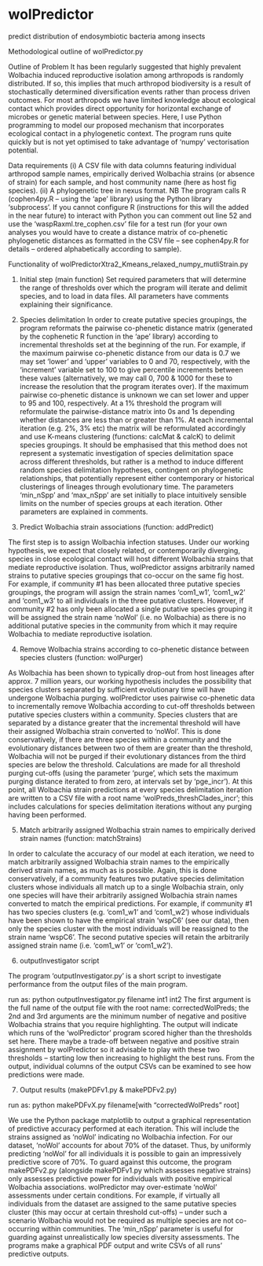 # wolPredictor
predict distribution of endosymbiotic bacteria among insects

Methodological outline of wolPredictor.py 

Outline of Problem
It has been regularly suggested that highly prevalent Wolbachia induced reproductive isolation among arthropods is randomly distributed. If so, this implies that much arthropod biodiversity is a result of stochastically determined diversification events rather than process driven outcomes. For most arthropods we have limited knowledge about ecological contact which provides direct opportunity for horizontal exchange of microbes or genetic material between species. Here, I use Python programming to model our proposed mechanism that incorporates ecological contact in a phylogenetic context. The program runs quite quickly but is not yet optimised to take advantage of ‘numpy’ vectorisation potential.

Data requirements
(i) A CSV file with data columns featuring individual arthropod sample names, empirically derived Wolbachia strains (or absence of strain) for each sample, and host community name (here as host fig species).
(ii) A phylogenetic tree in nexus format. NB The program calls R (cophen4py.R – using the ‘ape’ library) using the Python library ‘subprocess’. If you cannot configure R (instructions for this will the added in the near future) to interact with Python you can comment out line 52 and use the ‘waspRaxml.tre_cophen.csv’ file for a test run (for your own analyses you would have to create a distance matrix of co-phenetic phylogenetic distances as formatted in the CSV file – see cophen4py.R for details – ordered alphabetically according to sample).

Functionality of wolPredictorXtra2_Kmeans_relaxed_numpy_mutliStrain.py
1. Initial step (main function)
Set required parameters that will determine the range of thresholds over which the program will iterate and delimit species, and to load in data files. All parameters have comments explaining their significance.

2. Species delimitation
In order to create putative species groupings, the program reformats the pairwise co-phenetic distance matrix (generated by the cophenetic R function in the ‘ape’ library) according to incremental thresholds set at the beginning of the run. For example, if the maximum pairwise co-phenetic distance from our data is 0.7 we may set ‘lower’ and ‘upper’ variables to 0 and 70, respectively, with the ‘increment’ variable set to 100 to give percentile increments between these values (alternatively, we may call 0, 700 & 1000 for these to increase the resolution that the program iterates over). If the maximum pairwise co-phenetic distance is unknown we can set lower and upper to 95 and 100, respectively.
At a 1% threshold the program will reformulate the pairwise-distance matrix into 0s and 1s depending whether distances are less than or greater than 1%. At each incremental iteration (e.g. 2%, 3% etc) the matrix will be reformulated accordingly and use K-means clustering (functions: calcMat & calcK) to delimit species groupings. It should be emphasised that this method does not represent a systematic investigation of species delimitation space across different thresholds, but rather is a method to induce different random species delimitation hypotheses, contingent on phylogenetic relationships, that potentially represent either contemporary or historical clusterings of lineages through evolutionary time. The parameters ‘min_nSpp’ and ‘max_nSpp’ are set initially to place intuitively sensible limits on the number of species groups at each iteration. Other parameters are explained in comments.

3. Predict Wolbachia strain associations (function: addPredict)

The first step is to assign Wolbachia infection statuses. Under our working hypothesis, we expect that closely related, or contemporarily diverging, species in close ecological contact will host different Wolbachia strains that mediate reproductive isolation. Thus, wolPredictor assigns arbitrarily named strains to putative species groupings that co-occur on the same fig host. For example, if community #1 has been allocated three putative species groupings, the program will assign the strain names ‘com1_w1’, ‘com1_w2’ and ‘com1_w3’ to all individuals in the three putative clusters. However, if community #2 has only been allocated a single putative species grouping it will be assigned the strain name ‘noWol’ (i.e. no Wolbachia) as there is no additional putative species in the community from which it may require Wolbachia to mediate reproductive isolation. 

4. Remove Wolbachia strains according to co-phenetic distance between species clusters (function: wolPurger)

As Wolbachia has been shown to typically drop-out from host lineages after approx. 7 million years, our working hypothesis includes the possibility that species clusters separated by sufficient evolutionary time will have undergone Wolbachia purging. wolPredictor uses pairwise co-phenetic data to incrementally remove Wolbachia according to cut-off thresholds between putative species clusters within a community. Species clusters that are separated by a distance greater that the incremental threshold will have their assigned Wolbachia strain converted to ‘noWol’. This is done conservatively, if there are three species within a community and the evolutionary distances between two of them are greater than the threshold, Wolbachia will not be purged if their evolutionary distances from the third species are below the threshold. Calculations are made for all threshold purging cut-offs (using the parameter ‘purge’, which sets the maximum purging distance iterated to from zero, at intervals set by ‘pge_incr’). At this point, all Wolbachia strain predictions at every species delimitation iteration are written to a CSV file with a root name ‘wolPreds_threshClades_incr’; this includes calculations for species delimitation iterations without any purging having been performed.

5. Match arbitrarily assigned Wolbachia strain names to empirically derived strain names (function: matchStrains)

In order to calculate the accuracy of our model at each iteration, we need to match arbitrarily assigned Wolbachia strain names to the empirically derived strain names, as much as is possible. Again, this is done conservatively, if a community features two putative species delimitation clusters whose individuals all match up to a single Wolbachia strain, only one species will have their arbitrarily assigned Wolbachia strain names converted to match the empirical predictions. For example, if community #1 has two species clusters (e.g. ‘com1_w1’ and ‘com1_w2’) whose individuals have been shown to have the empirical strain ‘wspC6’ (see our data), then only the species cluster with the most individuals will be reassigned to the strain name ‘wspC6’. The second putative species will retain the arbitrarily assigned strain name (i.e. ‘com1_w1’ or ‘com1_w2’). 

6. outputInvestigator script

The program ‘outputInvestigator.py’ is a short script to investigate performance from the output files of the main program. 

run as: python outputInvestigator.py filename int1 int2
The first argument is the full name of the output file with the root name: correctedWolPreds; the 2nd and 3rd arguments are the minimum number of negative and positive Wolbachia strains that you require highlighting. The output will indicate which runs of the ‘wolPredictor’ program scored higher than the thresholds set here. There maybe a trade-off between negative and positive strain assignment by wolPredictor so it advisable to play with these two thresholds – starting low then increasing to highlight the best runs. From the output, individual columns of the output CSVs can be examined to see how predictions were made.

7. Output results (makePDFv1.py & makePDFv2.py)

run as: python makePDFvX.py filename[with “correctedWolPreds” root] 

We use the Python package matplotlib to output a graphical representation of predictive accuracy performed at each iteration. This will include the strains assigned as ‘noWol’ indicating no Wolbachia infection. For our dataset, ‘noWol’ accounts for about 70% of the dataset. Thus, by uniformly predicting ‘noWol’ for all individuals it is possible to gain an impressively predictive score of 70%. To guard against this outcome, the program makePDFv2.py (alongside makePDFv1.py which assesses negative strains) only assesses predictive power for individuals with positive empirical Wolbachia associations. wolPredictor may over-estimate ‘noWol’ assessments under certain conditions. For example, if virtually all individuals from the dataset are assigned to the same putative species cluster (this may occur at certain threshold cut-offs) – under such a scenario Wolbachia would not be required as multiple species are not co-occurring within communities. The ‘min_nSpp’ parameter is useful for guarding against unrealistically low species diversity assessments. The programs make a graphical PDF output and write CSVs of all runs’ predictive outputs.
